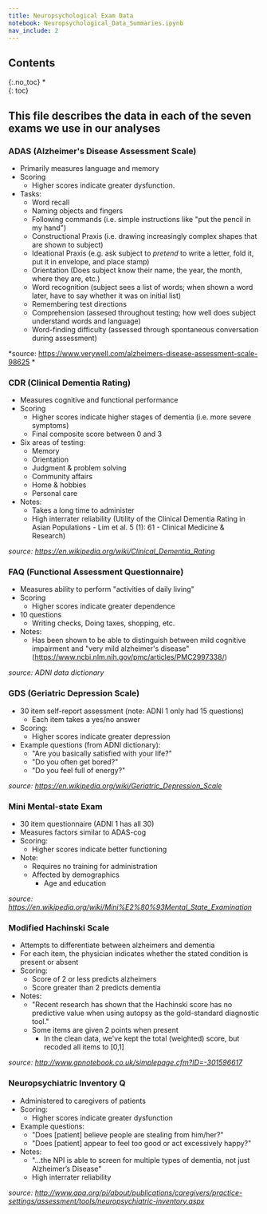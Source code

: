 ```yaml
---
title: Neuropsychological Exam Data
notebook: Neuropsychological_Data_Summaries.ipynb
nav_include: 2
---
```


## Contents
{:.no_toc}
*  
{: toc}

## This file describes the data in each of the seven exams we use in our analyses

### ADAS (Alzheimer's Disease Assessment Scale)
- Primarily measures language and memory
- Scoring
    - Higher scores indicate greater dysfunction.
- Tasks:
    - Word recall
    - Naming objects and fingers
    - Following commands (i.e. simple instructions like "put the pencil in my hand")
    - Constructional Praxis (i.e. drawing increasingly complex shapes that are shown to subject)
    - Ideational Praxis (e.g. ask subject to *pretend* to write a letter, fold it, put it in envelope, and place stamp)
    - Orientation (Does subject know their name, the year, the month, where they are, etc.)
    - Word recognition (subject sees a list of words; when shown a word later, have to say whether it was on initial list)
    - Remembering test directions
    - Comprehension (assesed throughout testing; how well does subject understand words and language)
    - Word-finding difficulty (assessed through spontaneous conversation during assessment)

*source: https://www.verywell.com/alzheimers-disease-assessment-scale-98625 *

### CDR (Clinical Dementia Rating)
- Measures cognitive and functional performance
- Scoring
    - Higher scores indicate higher stages of dementia (i.e. more severe symptoms)
    - Final composite score between 0 and 3
- Six areas of testing:
    - Memory
    - Orientation
    - Judgment & problem solving
    - Community affairs
    - Home & hobbies
    - Personal care
- Notes:
    - Takes a long time to administer
    - High interrater reliability (Utility of the Clinical Dementia Rating in Asian Populations - Lim et al. 5 (1): 61 - Clinical Medicine & Research)

*source: https://en.wikipedia.org/wiki/Clinical_Dementia_Rating*

### FAQ (Functional Assessment Questionnaire)
- Measures ability to perform "activities of daily living"
- Scoring
    - Higher scores indicate greater dependence
- 10 questions
    - Writing checks, Doing taxes, shopping, etc.
- Notes:
    - Has been shown to be able to distinguish between mild cognitive impairment and "very mild alzheimer's disease" (https://www.ncbi.nlm.nih.gov/pmc/articles/PMC2997338/)
    
*source: ADNI data dictionary*

### GDS (Geriatric Depression Scale)
- 30 item self-report assessment (note: ADNI 1 only had 15 questions)
    - Each item takes a yes/no answer
- Scoring:
    - Higher scores indicate greater depression
- Example questions (from ADNI dictionary):
    - "Are you basically satisfied with your life?"
    - "Do you often get bored?"
    - "Do you feel full of energy?"
    
*source: https://en.wikipedia.org/wiki/Geriatric_Depression_Scale*

### Mini Mental-state Exam
- 30 item questionnaire (ADNI 1 has all 30)
- Measures factors similar to ADAS-cog
- Scoring:
    - Higher scores indicate better functioning
- Note:
    - Requires no training for administration
    - Affected by demographics
        - Age and education

*source: https://en.wikipedia.org/wiki/Mini%E2%80%93Mental_State_Examination*

### Modified Hachinski Scale
- Attempts to differentiate between alzheimers and dementia
- For each item, the physician indicates whether the stated condition is present or absent
- Scoring:
    - Score of 2 or less predicts alzheimers
    - Score greater than 2 predicts dementia
- Notes:
    - "Recent research has shown that the Hachinski score has no predictive value when using autopsy as the gold-standard diagnostic tool."
    - Some items are given 2 points when present
        - In the clean data, we've kept the total (weighted) score, but recoded all items to [0,1]
    
*source: http://www.gpnotebook.co.uk/simplepage.cfm?ID=-301596617*

### Neuropsychiatric Inventory Q
- Administered to caregivers of patients
- Scoring:
    - Higher scores indicate greater dysfunction
- Example questions:
    - "Does [patient] believe people are stealing from him/her?"
    - "Does [patient] appear to feel too good or act excessively happy?"
- Notes:
    - "...the NPI is able to screen for multiple types of dementia, not just Alzheimer’s Disease"
    - High interrater reliability
    
*source: http://www.apa.org/pi/about/publications/caregivers/practice-settings/assessment/tools/neuropsychiatric-inventory.aspx*
